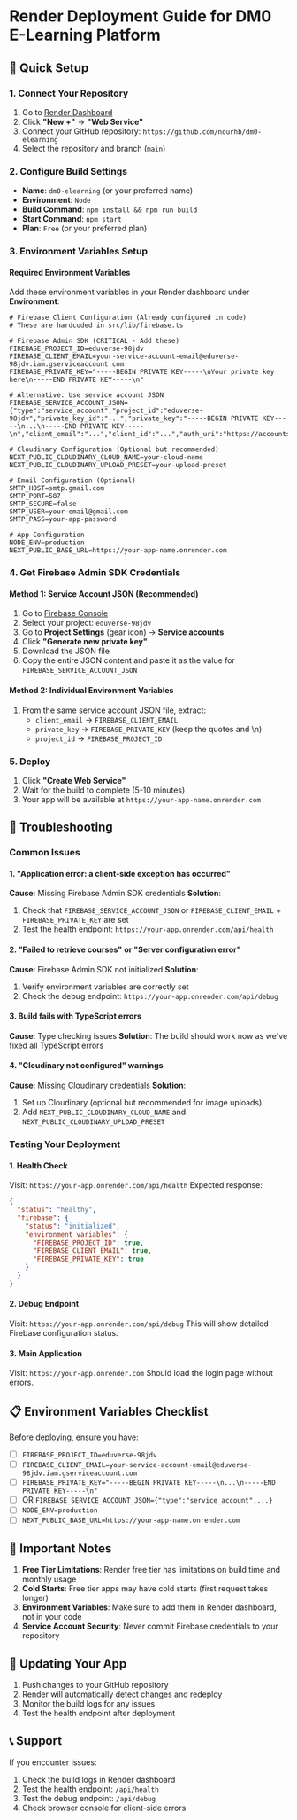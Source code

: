 # Render Deployment Guide for DM0 E-Learning Platform

## 🚀 Quick Setup

### 1. Connect Your Repository
1. Go to [Render Dashboard](https://dashboard.render.com/)
2. Click **"New +"** → **"Web Service"**
3. Connect your GitHub repository: `https://github.com/nourhb/dm0-elearning`
4. Select the repository and branch (`main`)

### 2. Configure Build Settings
- **Name**: `dm0-elearning` (or your preferred name)
- **Environment**: `Node`
- **Build Command**: `npm install && npm run build`
- **Start Command**: `npm start`
- **Plan**: `Free` (or your preferred plan)

### 3. Environment Variables Setup

#### Required Environment Variables

Add these environment variables in your Render dashboard under **Environment**:

```env
# Firebase Client Configuration (Already configured in code)
# These are hardcoded in src/lib/firebase.ts

# Firebase Admin SDK (CRITICAL - Add these)
FIREBASE_PROJECT_ID=eduverse-98jdv
FIREBASE_CLIENT_EMAIL=your-service-account-email@eduverse-98jdv.iam.gserviceaccount.com
FIREBASE_PRIVATE_KEY="-----BEGIN PRIVATE KEY-----\nYour private key here\n-----END PRIVATE KEY-----\n"

# Alternative: Use service account JSON
FIREBASE_SERVICE_ACCOUNT_JSON={"type":"service_account","project_id":"eduverse-98jdv","private_key_id":"...","private_key":"-----BEGIN PRIVATE KEY-----\n...\n-----END PRIVATE KEY-----\n","client_email":"...","client_id":"...","auth_uri":"https://accounts.google.com/o/oauth2/auth","token_uri":"https://oauth2.googleapis.com/token","auth_provider_x509_cert_url":"https://www.googleapis.com/oauth2/v1/certs","client_x509_cert_url":"..."}

# Cloudinary Configuration (Optional but recommended)
NEXT_PUBLIC_CLOUDINARY_CLOUD_NAME=your-cloud-name
NEXT_PUBLIC_CLOUDINARY_UPLOAD_PRESET=your-upload-preset

# Email Configuration (Optional)
SMTP_HOST=smtp.gmail.com
SMTP_PORT=587
SMTP_SECURE=false
SMTP_USER=your-email@gmail.com
SMTP_PASS=your-app-password

# App Configuration
NODE_ENV=production
NEXT_PUBLIC_BASE_URL=https://your-app-name.onrender.com
```

### 4. Get Firebase Admin SDK Credentials

#### Method 1: Service Account JSON (Recommended)
1. Go to [Firebase Console](https://console.firebase.google.com/)
2. Select your project: `eduverse-98jdv`
3. Go to **Project Settings** (gear icon) → **Service accounts**
4. Click **"Generate new private key"**
5. Download the JSON file
6. Copy the entire JSON content and paste it as the value for `FIREBASE_SERVICE_ACCOUNT_JSON`

#### Method 2: Individual Environment Variables
1. From the same service account JSON file, extract:
   - `client_email` → `FIREBASE_CLIENT_EMAIL`
   - `private_key` → `FIREBASE_PRIVATE_KEY` (keep the quotes and \n)
   - `project_id` → `FIREBASE_PROJECT_ID`

### 5. Deploy
1. Click **"Create Web Service"**
2. Wait for the build to complete (5-10 minutes)
3. Your app will be available at `https://your-app-name.onrender.com`

## 🔧 Troubleshooting

### Common Issues

#### 1. "Application error: a client-side exception has occurred"
**Cause**: Missing Firebase Admin SDK credentials
**Solution**: 
1. Check that `FIREBASE_SERVICE_ACCOUNT_JSON` or `FIREBASE_CLIENT_EMAIL` + `FIREBASE_PRIVATE_KEY` are set
2. Test the health endpoint: `https://your-app.onrender.com/api/health`

#### 2. "Failed to retrieve courses" or "Server configuration error"
**Cause**: Firebase Admin SDK not initialized
**Solution**:
1. Verify environment variables are correctly set
2. Check the debug endpoint: `https://your-app.onrender.com/api/debug`

#### 3. Build fails with TypeScript errors
**Cause**: Type checking issues
**Solution**: The build should work now as we've fixed all TypeScript errors

#### 4. "Cloudinary not configured" warnings
**Cause**: Missing Cloudinary credentials
**Solution**: 
1. Set up Cloudinary (optional but recommended for image uploads)
2. Add `NEXT_PUBLIC_CLOUDINARY_CLOUD_NAME` and `NEXT_PUBLIC_CLOUDINARY_UPLOAD_PRESET`

### Testing Your Deployment

#### 1. Health Check
Visit: `https://your-app.onrender.com/api/health`
Expected response:
```json
{
  "status": "healthy",
  "firebase": {
    "status": "initialized",
    "environment_variables": {
      "FIREBASE_PROJECT_ID": true,
      "FIREBASE_CLIENT_EMAIL": true,
      "FIREBASE_PRIVATE_KEY": true
    }
  }
}
```

#### 2. Debug Endpoint
Visit: `https://your-app.onrender.com/api/debug`
This will show detailed Firebase configuration status.

#### 3. Main Application
Visit: `https://your-app.onrender.com`
Should load the login page without errors.

## 📋 Environment Variables Checklist

Before deploying, ensure you have:

- [ ] `FIREBASE_PROJECT_ID=eduverse-98jdv`
- [ ] `FIREBASE_CLIENT_EMAIL=your-service-account-email@eduverse-98jdv.iam.gserviceaccount.com`
- [ ] `FIREBASE_PRIVATE_KEY="-----BEGIN PRIVATE KEY-----\n...\n-----END PRIVATE KEY-----\n"`
- [ ] OR `FIREBASE_SERVICE_ACCOUNT_JSON={"type":"service_account",...}`
- [ ] `NODE_ENV=production`
- [ ] `NEXT_PUBLIC_BASE_URL=https://your-app-name.onrender.com`

## 🚨 Important Notes

1. **Free Tier Limitations**: Render free tier has limitations on build time and monthly usage
2. **Cold Starts**: Free tier apps may have cold starts (first request takes longer)
3. **Environment Variables**: Make sure to add them in Render dashboard, not in your code
4. **Service Account Security**: Never commit Firebase credentials to your repository

## 🔄 Updating Your App

1. Push changes to your GitHub repository
2. Render will automatically detect changes and redeploy
3. Monitor the build logs for any issues
4. Test the health endpoint after deployment

## 📞 Support

If you encounter issues:
1. Check the build logs in Render dashboard
2. Test the health endpoint: `/api/health`
3. Test the debug endpoint: `/api/debug`
4. Check browser console for client-side errors
